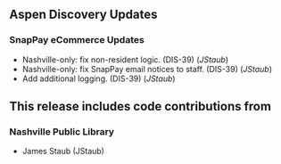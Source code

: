 ## Aspen Discovery Updates
### SnapPay eCommerce Updates
- Nashville-only: fix non-resident logic. (DIS-39) (*JStaub*)
- Nashville-only: fix SnapPay email notices to staff. (DIS-39) (*JStaub*)
- Add additional logging. (DIS-39) (*JStaub*)

## This release includes code contributions from
### Nashville Public Library
  - James Staub (JStaub)
